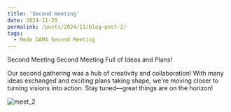 ```yaml
---
title: 'Second meeting'
date: 2024-11-28
permalink: /posts/2024/11/blog-post-2/
tags:
  - Rede DAMA Second Meeting
---
```


Second Meeting Second Meeting Full of Ideas and Plans!

Our second gathering was a hub of creativity and collaboration!
With many ideas exchanged and exciting plans taking shape, we're moving closer to turning visions into action. Stay tuned—great things are on the horizon! 

![meet_2](https://rededama.github.io/images/meet_2.jpg)
